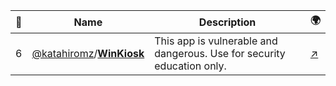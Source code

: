 |:star2: | Name | Description | 🌍|
|---|---|---|---|
|6|[@katahiromz](https://github.com/katahiromz)/[**WinKiosk**](https://github.com/katahiromz/WinKiosk)|This app is vulnerable and dangerous. Use for security education only.|[:arrow_upper_right:](https://katahiromz.web.fc2.com/kiosk/en)|

